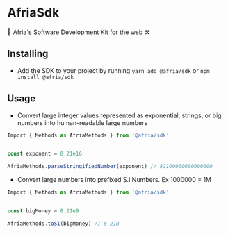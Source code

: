 # AfriaSdk
🔮 Afria's Software Development Kit for the web ⚒️

## Installing
- Add the SDK to your project by running `yarn add @afria/sdk` or `npm install @afria/sdk`

## Usage

- Convert large integer values represented as exponential, strings, or big numbers into human-readable large numbers

```js
Import { Methods as AfriaMethods } from '@afria/sdk'


const exponent = 8.21e16

AfriaMethods.parseStringifiedNumber(exponent) // 82100000000000000
```

- Convert large numbers into prefixed S.I Numbers. Ex 1000000 = 1M

```js
Import { Methods as AfriaMethods } from '@afria/sdk'


const bigMoney = 8.21e9

AfriaMethods.toSI(bigMoney) // 8.21B
```

